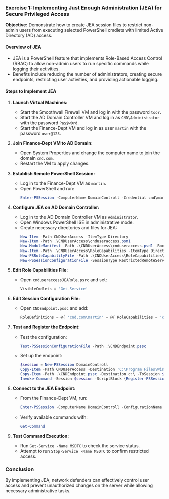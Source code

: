 ### Exercise 1: Implementing Just Enough Administration (JEA) for Secure Privileged Access

**Objective:** Demonstrate how to create JEA session files to restrict non-admin users from executing selected PowerShell cmdlets with limited Active Directory (AD) access.

#### Overview of JEA
- JEA is a PowerShell feature that implements Role-Based Access Control (RBAC) to allow non-admin users to run specific commands while logging their activities.
- Benefits include reducing the number of administrators, creating secure endpoints, restricting user activities, and providing actionable logging.

#### Steps to Implement JEA

1. **Launch Virtual Machines:**
   - Start the Smoothwall Firewall VM and log in with the password `toor`.
   - Start the AD Domain Controller VM and log in as `CND\Administrator` with the password `Pa$$w0rd`.
   - Start the Finance-Dept VM and log in as user `martin` with the password `user@123`.

2. **Join Finance-Dept VM to AD Domain:**
   - Open System Properties and change the computer name to join the domain `cnd.com`.
   - Restart the VM to apply changes.

3. **Establish Remote PowerShell Session:**
   - Log in to the Finance-Dept VM as `martin`.
   - Open PowerShell and run:
     ```powershell
     Enter-PSSession -ComputerName DomainControll -Credential cnd\martin
     ```

4. **Configure JEA on AD Domain Controller:**
   - Log in to the AD Domain Controller VM as `Administrator`.
   - Open Windows PowerShell ISE in administrative mode.
   - Create necessary directories and files for JEA:
     ```powershell
     New-Item -Path CNDUserAccess -ItemType Directory
     New-Item -Path .\CNDUserAccess\cnduseraccess.psm1
     New-ModuleManifest -Path .\CNDUserAccess\cnduseraccess.psd1 -RootModule cnduseraccess.psm1
     New-Item -Path .\CNDUserAccess\RoleCapabilities -ItemType Directory
     New-PSRoleCapabilityFile -Path .\CNDUserAccess\RoleCapabilities\cnduseraccessJEARole.psrc
     New-PSSessionConfigurationFile -SessionType RestrictedRemoteServer -Path .\CNDEndpoint.pssc
     ```

5. **Edit Role Capabilities File:**
   - Open `cnduseraccessJEARole.psrc` and set:
     ```powershell
     VisibleCmdlets = 'Get-Service'
     ```

6. **Edit Session Configuration File:**
   - Open `CNDEndpoint.pssc` and add:
     ```powershell
     RoleDefinitions = @{ 'cnd.com\martin' = @{ RoleCapabilities = 'cnduseraccessJEARole' }; }
     ```

7. **Test and Register the Endpoint:**
   - Test the configuration:
     ```powershell
     Test-PSSessionConfigurationFile -Path .\CNDEndpoint.pssc
     ```
   - Set up the endpoint:
     ```powershell
     $session = New-PSSession DomainControll
     Copy-Item -Path CNDUserAccess -Destination 'C:\Program Files\WindowsPowerShell\Modules' -Recurse -ToSession $session -Force
     Copy-Item -Path .\CNDEndpoint.pssc -Destination c:\ -ToSession $session -Force
     Invoke-Command -Session $session -ScriptBlock {Register-PSSessionConfiguration -Path c:\CNDEndpoint.pssc -Name 'CNDUserAccess' -Force}
     ```

8. **Connect to the JEA Endpoint:**
   - From the Finance-Dept VM, run:
     ```powershell
     Enter-PSSession -ComputerName DomainControll -ConfigurationName CNDUserAccess -Credential cnd\martin
     ```
   - Verify available commands with:
     ```powershell
     Get-Command
     ```

9. **Test Command Execution:**
   - Run `Get-Service -Name MSDTC` to check the service status.
   - Attempt to run `Stop-Service -Name MSDTC` to confirm restricted access.

### Conclusion
By implementing JEA, network defenders can effectively control user access and prevent unauthorized changes on the server while allowing necessary administrative tasks.